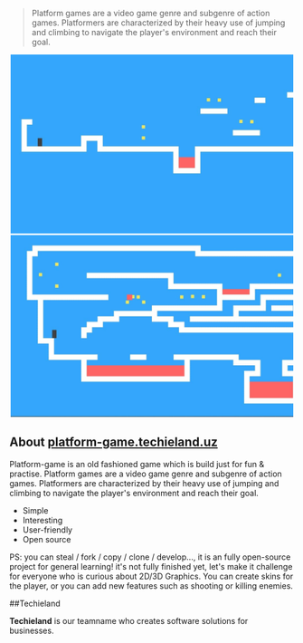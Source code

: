 >Platform games are a video game genre and subgenre of action games. Platformers are characterized by their heavy use of jumping and climbing to navigate the player's environment and reach their goal.<br> 

<p align="center"><a href="https://www.platform-game.techieland.uz"><img src="./img/1.jpg" width="500"><img src="./img/2.jpg" width="500"></a></p>

## About <a href="http://www.platform-game.techieland.uz/"><b>platform-game.techieland.uz</b></a>

Platform-game is an old fashioned game which is build just for fun & practise.
Platform games are a video game genre and subgenre of action games. Platformers are characterized by their heavy use of jumping and climbing to navigate the player's environment and reach their goal.
- Simple
- Interesting
- User-friendly
- Open source

PS: you can steal / fork / copy / clone / develop..., it is an fully open-source project for general learning!
it's not fully finished yet, let's make it challenge for everyone who is curious about 2D/3D Graphics. You can create skins for the player, or you can add new features such as shooting or killing enemies.

##Techieland

**Techieland** is our teamname who creates software solutions for businesses.